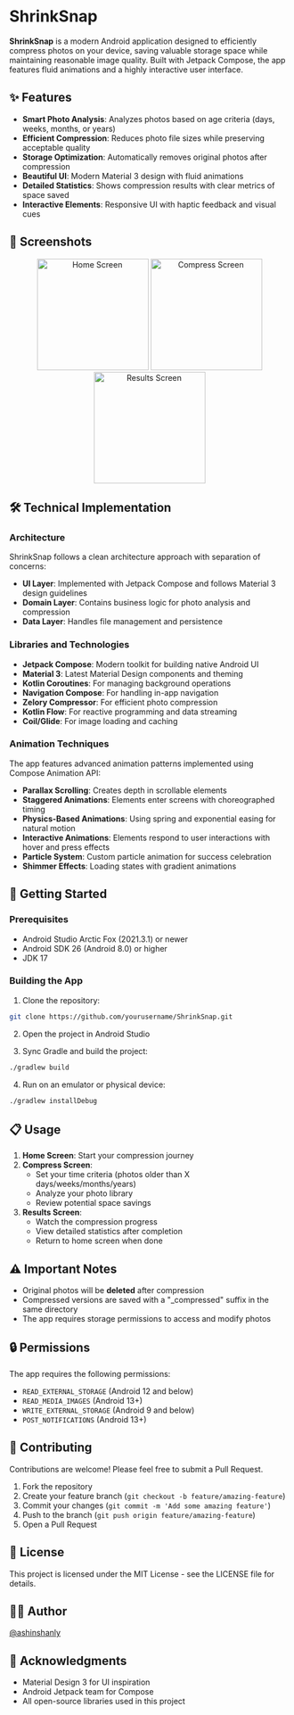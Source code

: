 # ShrinkSnap

**ShrinkSnap** is a modern Android application designed to efficiently compress photos on your device, saving valuable storage space while maintaining reasonable image quality. Built with Jetpack Compose, the app features fluid animations and a highly interactive user interface.

## ✨ Features

- **Smart Photo Analysis**: Analyzes photos based on age criteria (days, weeks, months, or years)
- **Efficient Compression**: Reduces photo file sizes while preserving acceptable quality
- **Storage Optimization**: Automatically removes original photos after compression
- **Beautiful UI**: Modern Material 3 design with fluid animations
- **Detailed Statistics**: Shows compression results with clear metrics of space saved
- **Interactive Elements**: Responsive UI with haptic feedback and visual cues

## 📱 Screenshots

<p align="center">
  <img src="screenshots/home_screen.png" width="200" alt="Home Screen"/>
  <img src="screenshots/compress_screen.png" width="200" alt="Compress Screen"/>
  <img src="screenshots/results_screen.png" width="200" alt="Results Screen"/>
</p>

## 🛠️ Technical Implementation

### Architecture

ShrinkSnap follows a clean architecture approach with separation of concerns:

- **UI Layer**: Implemented with Jetpack Compose and follows Material 3 design guidelines
- **Domain Layer**: Contains business logic for photo analysis and compression
- **Data Layer**: Handles file management and persistence

### Libraries and Technologies

- **Jetpack Compose**: Modern toolkit for building native Android UI
- **Material 3**: Latest Material Design components and theming
- **Kotlin Coroutines**: For managing background operations
- **Navigation Compose**: For handling in-app navigation
- **Zelory Compressor**: For efficient photo compression
- **Kotlin Flow**: For reactive programming and data streaming
- **Coil/Glide**: For image loading and caching

### Animation Techniques

The app features advanced animation patterns implemented using Compose Animation API:

- **Parallax Scrolling**: Creates depth in scrollable elements
- **Staggered Animations**: Elements enter screens with choreographed timing
- **Physics-Based Animations**: Using spring and exponential easing for natural motion
- **Interactive Animations**: Elements respond to user interactions with hover and press effects
- **Particle System**: Custom particle animation for success celebration
- **Shimmer Effects**: Loading states with gradient animations

## 🚀 Getting Started

### Prerequisites

- Android Studio Arctic Fox (2021.3.1) or newer
- Android SDK 26 (Android 8.0) or higher
- JDK 17

### Building the App

1. Clone the repository:
```bash
git clone https://github.com/yourusername/ShrinkSnap.git
```

2. Open the project in Android Studio

3. Sync Gradle and build the project:
```bash
./gradlew build
```

4. Run on an emulator or physical device:
```bash
./gradlew installDebug
```

## 📋 Usage

1. **Home Screen**: Start your compression journey
2. **Compress Screen**: 
   - Set your time criteria (photos older than X days/weeks/months/years)
   - Analyze your photo library
   - Review potential space savings
3. **Results Screen**:
   - Watch the compression progress
   - View detailed statistics after completion
   - Return to home screen when done

## ⚠️ Important Notes

- Original photos will be **deleted** after compression
- Compressed versions are saved with a "_compressed" suffix in the same directory
- The app requires storage permissions to access and modify photos

## 🔒 Permissions

The app requires the following permissions:

- `READ_EXTERNAL_STORAGE` (Android 12 and below)
- `READ_MEDIA_IMAGES` (Android 13+)
- `WRITE_EXTERNAL_STORAGE` (Android 9 and below)
- `POST_NOTIFICATIONS` (Android 13+)

## 🤝 Contributing

Contributions are welcome! Please feel free to submit a Pull Request.

1. Fork the repository
2. Create your feature branch (`git checkout -b feature/amazing-feature`)
3. Commit your changes (`git commit -m 'Add some amazing feature'`)
4. Push to the branch (`git push origin feature/amazing-feature`)
5. Open a Pull Request

## 📄 License

This project is licensed under the MIT License - see the LICENSE file for details.

## 👨‍💻 Author

[@ashinshanly](https://github.com/ashinshanly)

## 🙏 Acknowledgments

- Material Design 3 for UI inspiration
- Android Jetpack team for Compose
- All open-source libraries used in this project 
